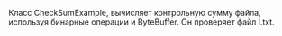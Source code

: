 Класс CheckSumExample, вычисляет контрольную сумму файла, используя бинарные операции и ByteBuffer. Он проверяет файл l.txt.
